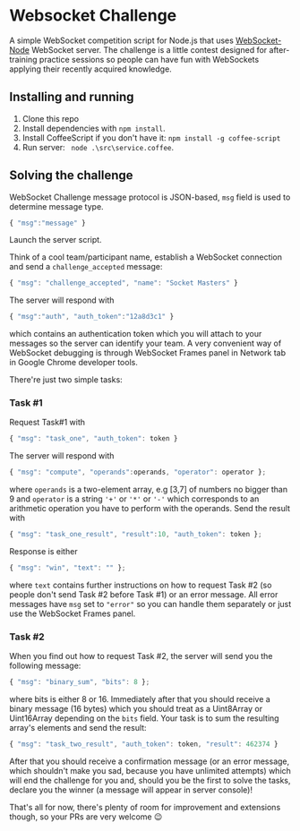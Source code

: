 # Websocket Challenge

A simple WebSocket competition script for Node.js that
uses [WebSocket-Node](https://github.com/Worlize/WebSocket-Node) WebSocket server. The challenge is a little contest designed for after-training practice sessions so people can have fun with WebSockets applying their recently acquired knowledge.

## Installing and running
1. Clone this repo
2. Install dependencies with ```npm install```.
3. Install CoffeeScript if you don't have it: ```npm install -g coffee-script```
4. Run server: ``` node .\src\service.coffee```.

## Solving the challenge

WebSocket Challenge message protocol is JSON-based, `msg` field is used to determine message type.

````javascript
{ "msg":"message" }
````

Launch the server script.

Think of a cool team/participant name, establish a WebSocket connection and send a `challenge_accepted` message:
````javascript
{ "msg": "challenge_accepted", "name": "Socket Masters" }
````
The server will respond with
````javascript
{ "msg":"auth", "auth_token":"12a8d3c1" }
````
which contains an authentication token which you will attach to your messages so the server can identify your team. A very convenient way of WebSocket debugging is through WebSocket Frames panel in Network tab in Google Chrome developer tools.

There're just two simple tasks:

### Task #1

Request Task#1 with
````javascript
{ "msg": "task_one", "auth_token": token }
````
The server will respond with
````javascript
{ "msg": "compute", "operands":operands, "operator": operator };
````
where `operands` is a two-element array, e.g [3,7] of numbers no bigger than 9 and `operator` is a string `'+'` or `'*'` or `'-'` which corresponds to an arithmetic operation you have to perform with the operands. Send the result with
````javascript
{ "msg": "task_one_result", "result":10, "auth_token": token };
````
Response is either
````javascript
{ "msg": "win", "text": "" };
````
where `text` contains further instructions on how to request Task #2 (so people don't send Task #2 before Task #1) or an error message. All error messages have `msg` set to `"error"` so you can handle them separately or just use the WebSocket Frames panel.

### Task #2

When you find out how to request Task #2, the server will send you the following message:
````javascript
{ "msg": "binary_sum", "bits": 8 };
````
where bits is either 8 or 16. Immediately after that you should receive a binary message (16 bytes) which you should treat as a Uint8Array or Uint16Array depending on the `bits` field. Your task is to sum the resulting array's elements and send the result:

````javascript
{ "msg": "task_two_result", "auth_token": token, "result": 462374 }
````
After that you should receive a confirmation message (or an error message, which shouldn't make you sad, because you have unlimited attempts) which will end the challenge for you and, should you be the first to solve the tasks, declare you the winner (a message will appear in server console)!

That's all for now, there's plenty of room for improvement and extensions though, so your PRs are very welcome :wink:
